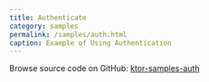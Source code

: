 ```yaml
---
title: Authenticate
category: samples
permalink: /samples/auth.html
caption: Example of Using Authentication 
---
```


Browse source code on GitHub: [ktor-samples-auth](https://github.com/ktorio/ktor/tree/master/ktor-samples/ktor-samples-auth)
